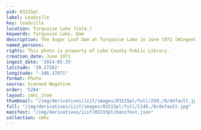 ```yaml
---
pid: 03215pl
label: Leadville
key: leadville
location: Turquoise Lake (Colo.)
keywords: Turquoise Lake, Dam
description: The Sugar Loaf Dam at Turquoise Lake in June 1971 (Wingenbach Collection)
named_persons: 
rights: This photo is property of Lake County Public Library.
creation_date: June 1971
ingest_date: '2024-05-25'
latitude: '39.27262'
longitude: "-106.37871"
format: Photo
source: Scanned Negative
order: '5204'
layout: cmhc_item
thumbnail: "/img/derivatives/iiif/images/03215pl/full/250,/0/default.jpg"
full: "/img/derivatives/iiif/images/03215pl/full/1140,/0/default.jpg"
manifest: "/img/derivatives/iiif/03215pl/manifest.json"
collection: cmhc
---
```

